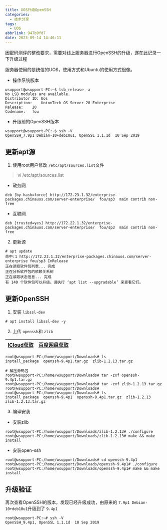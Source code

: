 ```yaml
---
title: UOS升级OpenSSH
categories:
  - 技术分享
tags:
  - UOS
abbrlink: 947b9fd7
date: 2023-09-14 14:46:11
---
```

<meta name="referrer" content="no-referrer" />

因密码测评的整改要求，需要对线上服务器进行OpenSSH的升级，遂在此记录一下升级过程

<!--more-->

服务器使用的是统信的UOS，使用方式和Ubuntu的使用方式很像。

- 操作系统版本

```shell
wsupport@wsupport-PC:~$ lsb_release -a
No LSB modules are available.
Distributor ID:	Uos
Description:	UnionTech OS Server 20 Enterprise
Release:	20
Codename:	fou
```

- 升级前的OpenSSH版本

```shell
wsupport@wsupport-PC:~$ ssh -V
OpenSSH_7.9p1 Debian-10+deb10u1, OpenSSL 1.1.1d  10 Sep 2019
```

## 更新apt源

1. 使用root用户修改 `/etc/apt/sources.list`文件

> vi /etc/apt/sources.list

- 政务网

```shell
deb [by-hash=force] http://172.23.1.32/enterprise-packages.chinauos.com/server-enterprise/  fou/sp3  main contrib non-free
```

- 互联网

```shell
deb [trusted=yes] http://172.22.1.32/enterprise-packages.chinauos.com/server-enterprise/  fou/sp3  main contrib non-free
```

2. 更新源

```shell
# apt update
命中:1 http://172.23.1.32/enterprise-packages.chinauos.com/server-enterprise fou/sp3 InRelease
正在读取软件包列表... 完成
正在分析软件包的依赖关系树   
正在读取状态信息... 完成   
有 140 个软件包可以升级。请执行 ‘apt list --upgradable’ 来查看它们。
```

## 更新OpenSSH

1. 安装 `libssl-dev`

```shell
# apt install libssl-dev -y
```

2. 上传 `openssh`和 `zlib`

| [ICloud获取](https://www.icloud.com.cn/iclouddrive/0a6Z5YjRTUOVDwyyjh69fLAoQ) | [百度网盘获取](https://pan.baidu.com/s/1N74CdsrofonJvyEmS87voA?pwd=ges3) |
| :------------------------------------------------------------------------: | :-------------------------------------------------------------------: |

```shell
root@wsupport-PC:/home/wsupport/Downloads# ls
install_package  openssh-9.4p1.tar.gz  zlib-1.2.13.tar.gz

# 解压源码包
root@wsupport-PC:/home/wsupport/Downloads# tar -zxf openssh-9.4p1.tar.gz 
root@wsupport-PC:/home/wsupport/Downloads# tar -zxf zlib-1.2.13.tar.gz 
root@wsupport-PC:/home/wsupport/Downloads# 
root@wsupport-PC:/home/wsupport/Downloads# ls
install_package  openssh-9.4p1	openssh-9.4p1.tar.gz  zlib-1.2.13  zlib-1.2.13.tar.gz
```

3. 编译安装

- 安装zlib

```shell
root@wsupport-PC:/home/wsupport/Downloads/zlib-1.2.13# ./configure
root@wsupport-PC:/home/wsupport/Downloads/zlib-1.2.13# make && make install
```

- 安装open-ssh

```shell
root@wsupport-PC:/home/wsupport/Downloads# cd openssh-9.4p1
root@wsupport-PC:/home/wsupport/Downloads/openssh-9.4p1# ./configure
root@wsupport-PC:/home/wsupport/Downloads/openssh-9.4p1# make && make install
```

## 升级验证

再次查看OpenSSH的版本，发现已经升级成功，由原来的 `7.9p1 Debian-10+deb10u1`升级到了 `9.4p1`

```
root@wsupport-PC:~# ssh -V
OpenSSH_9.4p1, OpenSSL 1.1.1d  10 Sep 2019
```

